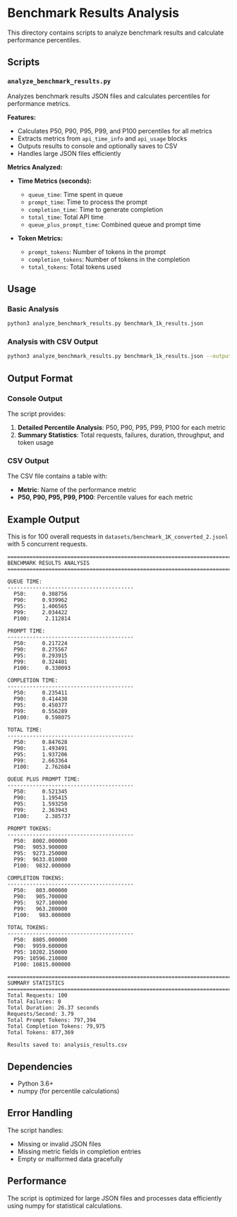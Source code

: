 # Benchmark Results Analysis

This directory contains scripts to analyze benchmark results and calculate performance percentiles.

## Scripts

### `analyze_benchmark_results.py`

Analyzes benchmark results JSON files and calculates percentiles for performance metrics.

**Features:**
- Calculates P50, P90, P95, P99, and P100 percentiles for all metrics
- Extracts metrics from `api_time_info` and `api_usage` blocks
- Outputs results to console and optionally saves to CSV
- Handles large JSON files efficiently

**Metrics Analyzed:**
- **Time Metrics (seconds):**
  - `queue_time`: Time spent in queue
  - `prompt_time`: Time to process the prompt
  - `completion_time`: Time to generate completion
  - `total_time`: Total API time
  - `queue_plus_prompt_time`: Combined queue and prompt time

- **Token Metrics:**
  - `prompt_tokens`: Number of tokens in the prompt
  - `completion_tokens`: Number of tokens in the completion
  - `total_tokens`: Total tokens used

## Usage

### Basic Analysis
```bash
python3 analyze_benchmark_results.py benchmark_1k_results.json
```

### Analysis with CSV Output
```bash
python3 analyze_benchmark_results.py benchmark_1k_results.json --output-csv analysis_results.csv
```

## Output Format

### Console Output
The script provides:
1. **Detailed Percentile Analysis**: P50, P90, P95, P99, P100 for each metric
2. **Summary Statistics**: Total requests, failures, duration, throughput, and token usage

### CSV Output
The CSV file contains a table with:
- **Metric**: Name of the performance metric
- **P50, P90, P95, P99, P100**: Percentile values for each metric

## Example Output

This is for 100 overall requests in `datasets/benchmark_1K_converted_2.jsonl` with 5 concurrent requests.

```
================================================================================
BENCHMARK RESULTS ANALYSIS
================================================================================

QUEUE TIME:
----------------------------------------
  P50:     0.308756
  P90:     0.939962
  P95:     1.406565
  P99:     2.034422
  P100:     2.112814

PROMPT TIME:
----------------------------------------
  P50:     0.217224
  P90:     0.275567
  P95:     0.293915
  P99:     0.324401
  P100:     0.330093

COMPLETION TIME:
----------------------------------------
  P50:     0.235411
  P90:     0.414430
  P95:     0.450377
  P99:     0.556289
  P100:     0.598075

TOTAL TIME:
----------------------------------------
  P50:     0.847628
  P90:     1.493491
  P95:     1.937206
  P99:     2.663364
  P100:     2.762684

QUEUE PLUS PROMPT TIME:
----------------------------------------
  P50:     0.521345
  P90:     1.195415
  P95:     1.593250
  P99:     2.363943
  P100:     2.385737

PROMPT TOKENS:
----------------------------------------
  P50:  8002.000000
  P90:  9053.900000
  P95:  9273.250000
  P99:  9633.010000
  P100:  9832.000000

COMPLETION TOKENS:
----------------------------------------
  P50:   803.000000
  P90:   905.700000
  P95:   927.100000
  P99:   963.200000
  P100:   983.000000

TOTAL TOKENS:
----------------------------------------
  P50:  8805.000000
  P90:  9959.600000
  P95: 10202.150000
  P99: 10596.210000
  P100: 10815.000000

================================================================================
SUMMARY STATISTICS
================================================================================
Total Requests: 100
Total Failures: 0
Total Duration: 26.37 seconds
Requests/Second: 3.79
Total Prompt Tokens: 797,394
Total Completion Tokens: 79,975
Total Tokens: 877,369

Results saved to: analysis_results.csv
```

## Dependencies

- Python 3.6+
- numpy (for percentile calculations)

## Error Handling

The script handles:
- Missing or invalid JSON files
- Missing metric fields in completion entries
- Empty or malformed data gracefully

## Performance

The script is optimized for large JSON files and processes data efficiently using numpy for statistical calculations.
